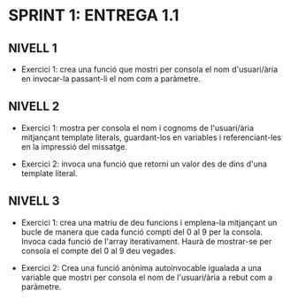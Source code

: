 # SPRINT 1: ENTREGA 1.1

## NIVELL 1

- Exercici 1: crea una funció que mostri per consola el nom d'usuari/ària en invocar-la passant-li el nom com a paràmetre.

## NIVELL 2

- Exercici 1: mostra per consola el nom i cognoms de l'usuari/ària mitjançant template literals, guardant-los en variables i referenciant-les en la impressió del missatge.

- Exercici 2: invoca una funció que retorni un valor des de dins d'una template literal.

## NIVELL 3

- Exercici 1: crea una matriu de deu funcions i emplena-la mitjançant un bucle de manera que cada funció compti del 0 al 9 per la consola. Invoca cada funció de l'array iterativament. Haurà de mostrar-se per consola el compte del 0 al 9 deu vegades.

- Exercici 2: Crea una funció anònima autoinvocable igualada a una variable que mostri per consola el nom de l'usuari/ària a rebut com a paràmetre.
